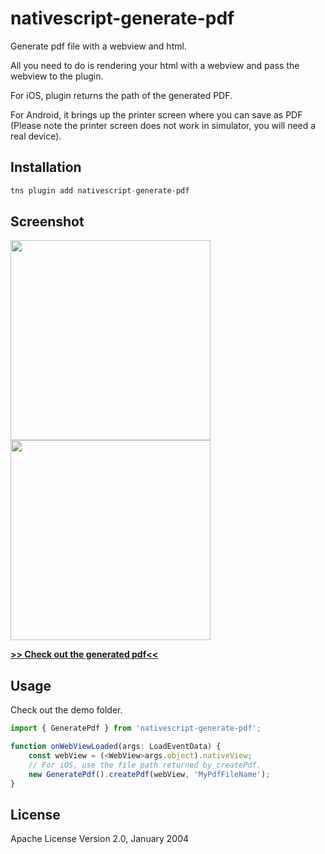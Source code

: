 # nativescript-generate-pdf

Generate pdf file with a webview and html. 

All you need to do is rendering your html with a webview and pass the webview to the plugin.

For iOS, plugin returns the path of the generated PDF. 

For Android, it brings up the printer screen where you can save as PDF (Please note the printer screen does not work in simulator, you will need a real device).

## Installation

```javascript
tns plugin add nativescript-generate-pdf
```

## Screenshot

<img src="https://github.com/Knotes/nativescript-generate-pdf-with-html/blob/master/screenshots/ios.png?raw=true" width="320px" /><img src="https://github.com/Knotes/nativescript-generate-pdf-with-html/blob/master/screenshots/android.png?raw=true" width="320px" />

**[>> Check out the generated pdf<<](https://github.com/Knotes/nativescript-generate-pdf-with-html/blob/master/screenshots/MyPdfFileName.pdf)**

## Usage 

Check out the demo folder.

```TypeScript
import { GeneratePdf } from 'nativescript-generate-pdf';

function onWebViewLoaded(args: LoadEventData) {
    const webView = (<WebView>args.object).nativeView;
    // For iOS, use the file path returned by createPdf.
    new GeneratePdf().createPdf(webView, 'MyPdfFileName');
}
```
    
## License

Apache License Version 2.0, January 2004
